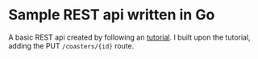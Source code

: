 # Sample REST api written in Go

A basic REST api created by following an [tutorial](https://www.youtube.com/watch?v=2v11Ym6Ct9Q).  I built upon the tutorial, adding the PUT `/coasters/{id}` route.